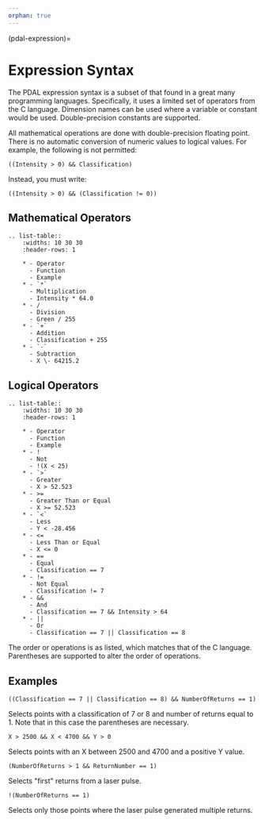 ```yaml
---
orphan: true
---
```


(pdal-expression)=

# Expression Syntax

The PDAL expression syntax is a subset of that found in a great many programming languages.
Specifically, it uses a limited set of operators from the C language. Dimension names
can be used where a variable or constant would be used. Double-precision constants are
supported.

All mathematical operations are done with double-precision floating point. There is no
automatic conversion of numeric values to logical values.  For example, the following is
not permitted:

```
((Intensity > 0) && Classification)
```

Instead, you must write:

```
((Intensity > 0) && (Classification != 0))
```

## Mathematical Operators

```{eval-rst}
.. list-table::
    :widths: 10 30 30
    :header-rows: 1

    * - Operator
      - Function
      - Example
    * - `*`
      - Multiplication
      - Intensity * 64.0
    * - /
      - Division
      - Green / 255
    * - `+`
      - Addition
      - Classification + 255
    * - `-`
      - Subtraction
      - X \- 64215.2
```

## Logical Operators

```{eval-rst}
.. list-table::
    :widths: 10 30 30
    :header-rows: 1

    * - Operator
      - Function
      - Example
    * - !
      - Not
      - !(X < 25)
    * - `>`
      - Greater
      - X > 52.523
    * - >=
      - Greater Than or Equal
      - X >= 52.523
    * - `<`
      - Less
      - Y < -28.456
    * - <=
      - Less Than or Equal
      - X <= 0
    * - ==
      - Equal
      - Classification == 7
    * - !=
      - Not Equal
      - Classification != 7
    * - &&
      - And
      - Classification == 7 && Intensity > 64
    * - ||
      - Or
      - Classification == 7 || Classification == 8
```

The order or operations is as listed, which matches that of the C language. Parentheses are
supported to alter the order of operations.

## Examples

```
((Classification == 7 || Classification == 8) && NumberOfReturns == 1)
```

Selects points with a classification of 7 or 8 and number of returns equal to 1.  Note
that in this case the parentheses are necessary.

```
X > 2500 && X < 4700 && Y > 0
```

Selects points with an X between 2500 and 4700 and a positive Y value.

```
(NumberOfReturns > 1 && ReturnNumber == 1)
```

Selects "first" returns from a laser pulse.

```
!(NumberOfReturns == 1)
```

Selects only those points where the laser pulse generated multiple returns.

